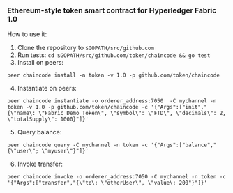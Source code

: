 ### Ethereum-style token smart contract for Hyperledger Fabric 1.0

How to use it:

1. Clone the repository to `$GOPATH/src/github.com`
2. Run tests: `cd $GOPATH/src/github.com/token/chaincode && go test`
3. Install on peers:
```
peer chaincode install -n token -v 1.0 -p github.com/token/chaincode
```
4. Instantiate on peers:
```
peer chaincode instantiate -o orderer_address:7050  -C mychannel -n token -v 1.0 -p github.com/token/chaincode -c '{"Args":["init","{\"name\: \"Fabric Demo Token\", \"symbol\": \"FTD\", \"decimals\": 2, \"totalSupply\": 1000}"]}'
```
5. Query balance:
```
peer chaincode query -C mychannel -n token -c '{"Args":["balance","{\"user\"; \"myuser\"}"]}'
```
6. Invoke transfer:
```
peer chaincode invoke -o orderer_address:7050 -C mychannel -n token -c '{"Args":["transfer","{\"to\: \"otherUser\", \"value\: 200"}"]}'
```